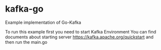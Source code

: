 # kafka-go
Example implementation of Go-Kafka 

To run this example first you need to start Kafka Environment
You can find documents about starting server
https://kafka.apache.org/quickstart
and then run the main.go
